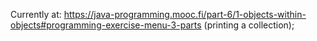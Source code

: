 Currently at: https://java-programming.mooc.fi/part-6/1-objects-within-objects#programming-exercise-menu-3-parts (printing a collection);
